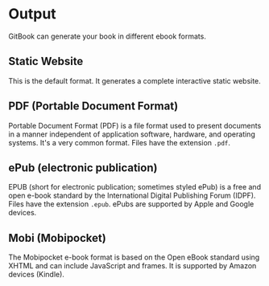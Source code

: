 # Output

GitBook can generate your book in different ebook formats.

## Static Website

This is the default format. It generates a complete interactive static website.

## PDF \(Portable Document Format\)

Portable Document Format \(PDF\) is a file format used to present documents in a manner independent of application software, hardware, and operating systems. It's a very common format. Files have the extension `.pdf`.

## ePub \(electronic publication\)

EPUB \(short for electronic publication; sometimes styled ePub\) is a free and open e-book standard by the International Digital Publishing Forum \(IDPF\). Files have the extension `.epub`. ePubs are supported by Apple and Google devices.

## Mobi \(Mobipocket\)

The Mobipocket e-book format is based on the Open eBook standard using XHTML and can include JavaScript and frames. It is supported by Amazon devices \(Kindle\).

